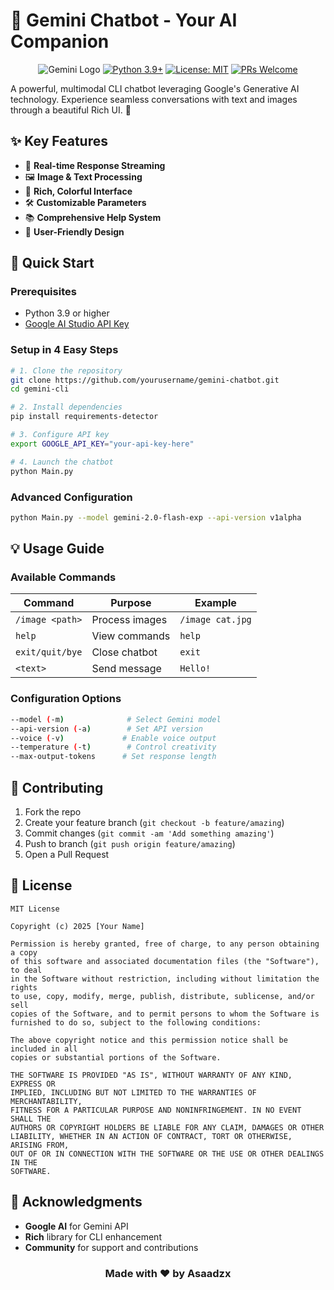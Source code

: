 # 🤖 Gemini Chatbot - Your AI Companion

<div align="center">

![Gemini Logo](https://img.shields.io/badge/Powered%20by-Google%20Gemini-blue)
[![Python 3.9+](https://img.shields.io/badge/python-3.9+-blue.svg)](https://www.python.org/downloads/)
[![License: MIT](https://img.shields.io/badge/License-MIT-yellow.svg)](https://opensource.org/licenses/MIT)
[![PRs Welcome](https://img.shields.io/badge/PRs-welcome-brightgreen.svg)](http://makeapullrequest.com)

</div>

A powerful, multimodal CLI chatbot leveraging Google's Generative AI technology. Experience seamless conversations with text and images through a beautiful Rich UI. 🚀

## ✨ Key Features

- 🔄 **Real-time Response Streaming**
- 🖼️ **Image & Text Processing**
- 🎨 **Rich, Colorful Interface**
- 🛠️ **Customizable Parameters**
- 📚 **Comprehensive Help System**
- 🤝 **User-Friendly Design**

## 🚀 Quick Start

### Prerequisites

- Python 3.9 or higher
- [Google AI Studio API Key](https://aistudio.google.com/)

### Setup in 4 Easy Steps

```bash
# 1. Clone the repository
git clone https://github.com/yourusername/gemini-chatbot.git
cd gemini-cli

# 2. Install dependencies
pip install requirements-detector

# 3. Configure API key
export GOOGLE_API_KEY="your-api-key-here"

# 4. Launch the chatbot
python Main.py
```

### Advanced Configuration
```bash
python Main.py --model gemini-2.0-flash-exp --api-version v1alpha
```

## 💡 Usage Guide

### Available Commands

| Command | Purpose | Example |
|---------|---------|---------|
| `/image <path>` | Process images | `/image cat.jpg` |
| `help` | View commands | `help` |
| `exit/quit/bye` | Close chatbot | `exit` |
| `<text>` | Send message | `Hello!` |

### Configuration Options

```bash
--model (-m)              # Select Gemini model
--api-version (-a)        # Set API version
--voice (-v)             # Enable voice output
--temperature (-t)        # Control creativity
--max-output-tokens      # Set response length
```

## 🤝 Contributing

1. Fork the repo
2. Create your feature branch (`git checkout -b feature/amazing`)
3. Commit changes (`git commit -am 'Add something amazing'`)
4. Push to branch (`git push origin feature/amazing`)
5. Open a Pull Request

## 📄 License

```text
MIT License

Copyright (c) 2025 [Your Name]

Permission is hereby granted, free of charge, to any person obtaining a copy
of this software and associated documentation files (the "Software"), to deal
in the Software without restriction, including without limitation the rights
to use, copy, modify, merge, publish, distribute, sublicense, and/or sell
copies of the Software, and to permit persons to whom the Software is
furnished to do so, subject to the following conditions:

The above copyright notice and this permission notice shall be included in all
copies or substantial portions of the Software.

THE SOFTWARE IS PROVIDED "AS IS", WITHOUT WARRANTY OF ANY KIND, EXPRESS OR
IMPLIED, INCLUDING BUT NOT LIMITED TO THE WARRANTIES OF MERCHANTABILITY,
FITNESS FOR A PARTICULAR PURPOSE AND NONINFRINGEMENT. IN NO EVENT SHALL THE
AUTHORS OR COPYRIGHT HOLDERS BE LIABLE FOR ANY CLAIM, DAMAGES OR OTHER
LIABILITY, WHETHER IN AN ACTION OF CONTRACT, TORT OR OTHERWISE, ARISING FROM,
OUT OF OR IN CONNECTION WITH THE SOFTWARE OR THE USE OR OTHER DEALINGS IN THE
SOFTWARE.
```

## 🙌 Acknowledgments

- **Google AI** for Gemini API
- **Rich** library for CLI enhancement
- **Community** for support and contributions

<div align="center">

### Made with ❤️ by Asaadzx

</div>
